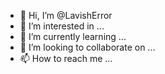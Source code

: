 - 👋 Hi, I’m @LavishError
- 👀 I’m interested in ...
- 🌱 I’m currently learning ...
- 💞️ I’m looking to collaborate on ...
- 📫 How to reach me ...

<!---
LavishError/LavishError is a ✨ special ✨ repository because its `README.md` (this file) appears on your GitHub profile.
You can click the Preview link to take a look at your changes.
--->
